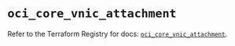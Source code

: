 # `oci_core_vnic_attachment`

Refer to the Terraform Registry for docs: [`oci_core_vnic_attachment`](https://registry.terraform.io/providers/oracle/oci/6.37.0/docs/resources/core_vnic_attachment).
